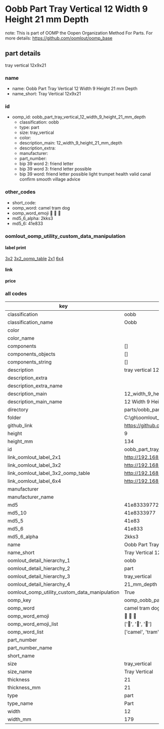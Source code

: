 # Oobb Part Tray Vertical 12 Width 9 Height 21 mm Depth  

note: This is part of OOMP the Oopen Organization Method For Parts. For more details: https://github.com/oomlout/oomp_base

##  part details
  



tray vertical 12x9x21



### name
* name: Oobb Part Tray Vertical 12 Width 9 Height 21 mm Depth
* name_short: Tray Vertical 12x9x21 
### id
* oomp_id: oobb_part_tray_vertical_12_width_9_height_21_mm_depth
  * classification: oobb
  * type: part
  * size: tray_vertical
  * color: 
  * description_main: 12_width_9_height_21_mm_depth
  * description_extra: 
  * manufacturer: 
  * part_number: 
  * bip 39 word 2: friend letter
  * bip 39 word 3: friend letter possible
  * bip 39 word: friend letter possible light trumpet health valid canal confirm smooth village advice

### other_codes
* short_code: 
* oomp_word: camel tram dog
* oomp_word_emoji :camel: :tram: :dog:
* md5_6_alpha: 2kks3
* md5_6: 41e833






### oomlout_oomp_utility_custom_data_manipulation
#### label print
[3x2](http://192.168.1.245:1112/?label=oomp%202kks3)
[3x2_oomp_table](http://192.168.1.108:1112/?label=oomp%202kks3)
[2x1](http://192.168.1.242:1112/?label=oomp%202kks3)
[6x4](http://192.168.1.55:1112/?label=oomp%202kks3)    

#### link

                              

#### price







### all codes 
| key | value |  
| --- | --- |  
| classification | oobb |  
| classification_name | Oobb |  
| color |  |  
| color_name |  |  
| components | [] |  
| components_objects | [] |  
| components_string | [] |  
| description | tray vertical 12x9x21 |  
| description_extra |  |  
| description_extra_name |  |  
| description_main | 12_width_9_height_21_mm_depth |  
| description_main_name | 12 Width 9 Height 21 mm Depth |  
| directory | parts/oobb_part_tray_vertical_12_width_9_height_21_mm_depth |  
| folder | C:\gh\oomlout_oobb_version_4_generated_parts\parts\oobb_part_tray_vertical_12_width_9_height_21_mm_depth |  
| github_link | https://github.com/oomlout/oomlout_oomp_part_src/tree/main/parts/oobb_part_tray_vertical_12_width_9_height_21_mm_depth |  
| height | 9 |  
| height_mm | 134 |  
| id | oobb_part_tray_vertical_12_width_9_height_21_mm_depth |  
| link_oomlout_label_2x1 | http://192.168.1.242:1112/?label=oomp%202kks3 |  
| link_oomlout_label_3x2 | http://192.168.1.245:1112/?label=oomp%202kks3 |  
| link_oomlout_label_3x2_oomp_table | http://192.168.1.108:1112/?label=oomp%202kks3 |  
| link_oomlout_label_6x4 | http://192.168.1.55:1112/?label=oomp%202kks3 |  
| manufacturer |  |  
| manufacturer_name |  |  
| md5 | 41e8333977211e19a8f4c819512022e7 |  
| md5_10 | 41e8333977 |  
| md5_5 | 41e83 |  
| md5_6 | 41e833 |  
| md5_6_alpha | 2kks3 |  
| name | Oobb Part Tray Vertical 12 Width 9 Height 21 mm Depth |  
| name_short | Tray Vertical 12x9x21  |  
| oomlout_detail_hierarchy_1 | oobb |  
| oomlout_detail_hierarchy_2 | part |  
| oomlout_detail_hierarchy_3 | tray_vertical |  
| oomlout_detail_hierarchy_4 | 21_mm_depth |  
| oomlout_oomp_utility_custom_data_manipulation | True |  
| oomp_key | oomp_oobb_part_tray_vertical_12_width_9_height_21_mm_depth |  
| oomp_word | camel tram dog |  
| oomp_word_emoji | :camel: :tram: :dog: |  
| oomp_word_emoji_list | [':camel:', ':tram:', ':dog:'] |  
| oomp_word_list | ['camel', 'tram', 'dog'] |  
| part_number |  |  
| part_number_name |  |  
| short_name |  |  
| size | tray_vertical |  
| size_name | Tray Vertical |  
| thickness | 21 |  
| thickness_mm | 21 |  
| type | part |  
| type_name | Part |  
| width | 12 |  
| width_mm | 179 |  

